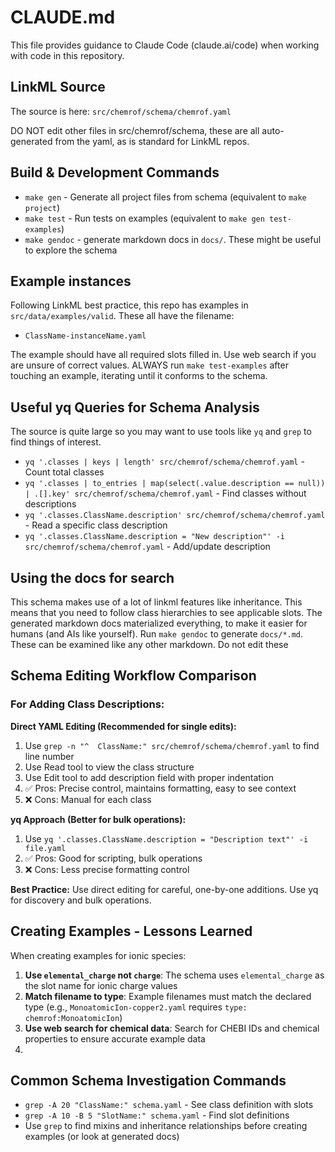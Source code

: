 # CLAUDE.md

This file provides guidance to Claude Code (claude.ai/code) when working with code in this repository.

## LinkML Source

The source is here: `src/chemrof/schema/chemrof.yaml`

DO NOT edit other files in src/chemrof/schema, these are all auto-generated from the yaml, as is standard for LinkML repos.

## Build & Development Commands
- `make gen` - Generate all project files from schema (equivalent to `make project`)
- `make test` - Run tests on examples (equivalent to `make gen test-examples`)
- `make gendoc` - generate markdown docs in `docs/`. These might be useful to explore the schema

## Example instances

Following LinkML best practice, this repo has examples in `src/data/examples/valid`. These all have the filename:

- `ClassName-instanceName.yaml`

The example should have all required slots filled in. Use web search if you are unsure of correct values.
ALWAYS run `make test-examples` after touching an example, iterating until it conforms to the schema.


## Useful yq Queries for Schema Analysis

The source is quite large so you may want to use tools like `yq` and `grep` to find things of interest.

- `yq '.classes | keys | length' src/chemrof/schema/chemrof.yaml` - Count total classes
- `yq '.classes | to_entries | map(select(.value.description == null)) | .[].key' src/chemrof/schema/chemrof.yaml` - Find classes without descriptions
- `yq '.classes.ClassName.description' src/chemrof/schema/chemrof.yaml` - Read a specific class description
- `yq '.classes.ClassName.description = "New description"' -i src/chemrof/schema/chemrof.yaml` - Add/update description

## Using the docs for search

This schema makes use of a lot of linkml features like inheritance. This means that you need to follow
class hierarchies to see applicable slots. The generated markdown docs materialized everything, to make it easier
for humans (and AIs like yourself). Run `make gendoc` to generate `docs/*.md`. These can be examined like any
other markdown. Do not edit these

## Schema Editing Workflow Comparison

### For Adding Class Descriptions:

**Direct YAML Editing (Recommended for single edits):**
1. Use `grep -n "^  ClassName:" src/chemrof/schema/chemrof.yaml` to find line number
2. Use Read tool to view the class structure 
3. Use Edit tool to add description field with proper indentation
4. ✅ Pros: Precise control, maintains formatting, easy to see context
5. ❌ Cons: Manual for each class

**yq Approach (Better for bulk operations):**
1. Use `yq '.classes.ClassName.description = "Description text"' -i file.yaml`
2. ✅ Pros: Good for scripting, bulk operations
3. ❌ Cons: Less precise formatting control

**Best Practice:** Use direct editing for careful, one-by-one additions. Use yq for discovery and bulk operations.

## Creating Examples - Lessons Learned

When creating examples for ionic species:

1. **Use `elemental_charge` not `charge`**: The schema uses `elemental_charge` as the slot name for ionic charge values
2. **Match filename to type**: Example filenames must match the declared type (e.g., `MonoatomicIon-copper2.yaml` requires `type: chemrof:MonoatomicIon`)
4. **Use web search for chemical data**: Search for CHEBI IDs and chemical properties to ensure accurate example data
5. 

## Common Schema Investigation Commands
- `grep -A 20 "ClassName:" schema.yaml` - See class definition with slots
- `grep -A 10 -B 5 "SlotName:" schema.yaml` - Find slot definitions
- Use `grep` to find mixins and inheritance relationships before creating examples (or look at generated docs)

